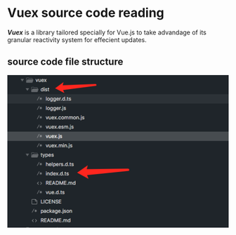 # Vuex source code reading

***Vuex*** is a library tailored specially for Vue.js to take advandage of its granular reactivity system for effecient updates.

## source code file structure
![](./source_code_structure.png)